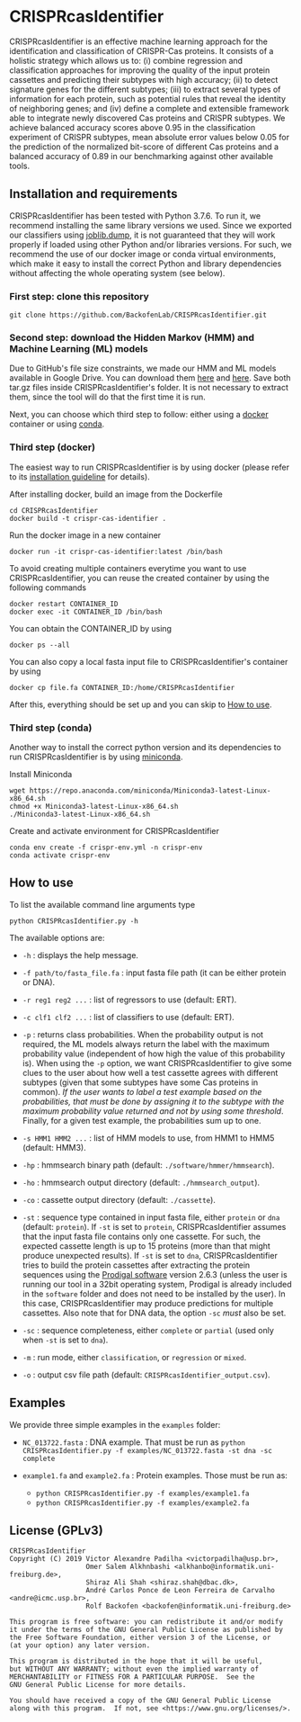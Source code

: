 # CRISPRcasIdentifier

CRISPRcasIdentifier is an effective machine learning approach for the identification and classification of CRISPR-Cas proteins. It consists of a holistic strategy which allows us to: (i) combine regression and classification approaches for improving the quality of the input protein cassettes and predicting their subtypes with high accuracy; (ii) to detect signature genes for the different subtypes; (iii) to extract several types of information for each protein, such as potential rules that reveal the identity of neighboring genes; and (iv) define a complete and extensible framework able to integrate newly discovered Cas proteins and CRISPR subtypes. We achieve balanced accuracy scores above 0.95 in the classification experiment of CRISPR subtypes, mean absolute error values below 0.05 for the prediction of the normalized bit-score of different Cas proteins and a balanced accuracy of 0.89 in our benchmarking against other available tools.

## Installation and requirements

CRISPRcasIdentifier has been tested with Python 3.7.6. To run it, we recommend installing the same library versions we used. Since we exported our classifiers using [joblib.dump](https://scikit-learn.org/stable/modules/model_persistence.html), it is not guaranteed that they will work properly if loaded using other Python and/or libraries versions. For such, we recommend the use of our docker image or conda virtual environments, which make it easy to install the correct Python and library dependencies without affecting the whole operating system (see below).

### First step: clone this repository

```
git clone https://github.com/BackofenLab/CRISPRcasIdentifier.git
```

### Second step: download the Hidden Markov (HMM) and Machine Learning (ML) models

Due to GitHub's file size constraints, we made our HMM and ML models available in Google Drive. You can download them [here](https://drive.google.com/file/d/166bh1sAjoB9kW5pn8YrEuEWrsM2QDV78/view?usp=sharing) and [here](https://drive.google.com/file/d/1ZOR1e-wIb_rxtCiU3OaBVdrHrup1svq3/view?usp=sharing). Save both tar.gz files inside CRISPRcasIdentifier's folder. It is not necessary to extract them, since the tool will do that the first time it is run.

Next, you can choose which third step to follow: either using a [docker](#third-step-docker) container or using [conda](#third-step-conda).

### Third step (docker)

The easiest way to run CRISPRcasIdentifier is by using docker (please refer to its [installation guideline](https://docs.docker.com/get-docker/) for details).

After installing docker, build an image from the Dockerfile

```
cd CRISPRcasIdentifier
docker build -t crispr-cas-identifier .
```

Run the docker image in a new container

```
docker run -it crispr-cas-identifier:latest /bin/bash
```

To avoid creating multiple containers everytime you want to use CRISPRcasIdentifier, you can reuse the created container by using the following commands

```
docker restart CONTAINER_ID
docker exec -it CONTAINER_ID /bin/bash
```

You can obtain the CONTAINER_ID by using

```
docker ps --all
```

You can also copy a local fasta input file to CRISPRcasIdentifier's container by using

```
docker cp file.fa CONTAINER_ID:/home/CRISPRcasIdentifier
```

After this, everything should be set up and you can skip to [How to use](#how-to-use).

### Third step (conda)

Another way to install the correct python version and its dependencies to run CRISPRcasIdentifier is by using [miniconda](https://docs.conda.io/en/latest/miniconda.html).

Install Miniconda

```
wget https://repo.anaconda.com/miniconda/Miniconda3-latest-Linux-x86_64.sh
chmod +x Miniconda3-latest-Linux-x86_64.sh
./Miniconda3-latest-Linux-x86_64.sh
```

Create and activate environment for CRISPRcasIdentifier

```
conda env create -f crispr-env.yml -n crispr-env
conda activate crispr-env
```

## How to use

To list the available command line arguments type

    python CRISPRcasIdentifier.py -h

The available options are:

* `-h` : displays the help message.

* `-f path/to/fasta_file.fa` : input fasta file path (it can be either protein or DNA).

* `-r reg1 reg2 ...` : list of regressors to use (default: ERT).

* `-c clf1 clf2 ...` : list of classifiers to use (default: ERT).

* `-p` : returns class probabilities. When the probability output is not required, the ML models always return the label with the maximum probability value (independent of how high the value of this probability is). When using the `-p` option, we want CRISPRcasIdentifier to give some clues to the user about how well a test cassette agrees with different subtypes (given that some subtypes have some Cas proteins in common). _If the user wants to label a test example based on the probabilities, that must be done by assigning it to the subtype with the maximum probability value returned and not by using some threshold_. Finally, for a given test example, the probabilities sum up to one.

* `-s HMM1 HMM2 ...` : list of HMM models to use, from HMM1 to HMM5 (default: HMM3).

* `-hp` : hmmsearch binary path (default: `./software/hmmer/hmmsearch`).

* `-ho` : hmmsearch output directory (default: `./hmmsearch_output`).

* `-co` : cassette output directory (default: `./cassette`).

* `-st` : sequence type contained in input fasta file, either `protein` or `dna` (default: `protein`). If `-st` is set to `protein`, CRISPRcasIdentifier assumes that the input fasta file contains only one cassette. For such, the expected cassette length is up to 15 proteins (more than that might produce unexpected results). If `-st` is set to `dna`, CRISPRcasIdentifier tries to build the protein cassettes after extracting the protein sequences using the [Prodigal software](https://github.com/hyattpd/Prodigal) version 2.6.3 (unless the user is running our tool in a 32bit operating system, Prodigal is already included in the `software` folder and does not need to be installed by the user). In this case, CRISPRcasIdentifier may produce predictions for multiple cassettes. Also note that for DNA data, the option `-sc` _must_ also be set.

* `-sc` : sequence completeness, either `complete` or `partial` (used only when `-st` is set to `dna`).

* `-m` : run mode, either `classification`, or `regression` or `mixed`.

* `-o` : output csv file path (default: `CRISPRcasIdentifier_output.csv`).

## Examples

We provide three simple examples in the `examples` folder:

* `NC_013722.fasta` : DNA example. That must be run as `python CRISPRcasIdentifier.py -f examples/NC_013722.fasta -st dna -sc complete`

* `example1.fa` and `example2.fa` : Protein examples. Those must be run as:
    * `python CRISPRcasIdentifier.py -f examples/example1.fa`
    * `python CRISPRcasIdentifier.py -f examples/example2.fa`

## License (GPLv3)

    CRISPRcasIdentifier
    Copyright (C) 2019 Victor Alexandre Padilha <victorpadilha@usp.br>,
                       Omer Salem Alkhnbashi <alkhanbo@informatik.uni-freiburg.de>,
                       Shiraz Ali Shah <shiraz.shah@dbac.dk>,
                       André Carlos Ponce de Leon Ferreira de Carvalho <andre@icmc.usp.br>,
                       Rolf Backofen <backofen@informatik.uni-freiburg.de>

    This program is free software: you can redistribute it and/or modify
    it under the terms of the GNU General Public License as published by
    the Free Software Foundation, either version 3 of the License, or
    (at your option) any later version.

    This program is distributed in the hope that it will be useful,
    but WITHOUT ANY WARRANTY; without even the implied warranty of
    MERCHANTABILITY or FITNESS FOR A PARTICULAR PURPOSE.  See the
    GNU General Public License for more details.

    You should have received a copy of the GNU General Public License
    along with this program.  If not, see <https://www.gnu.org/licenses/>.